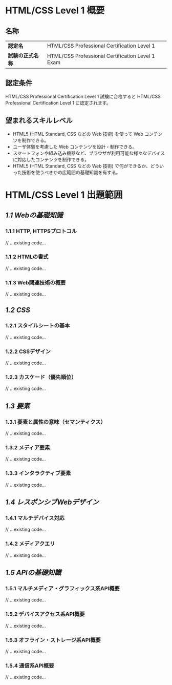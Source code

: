 # HTML/CSS Level 1 概要

## 名称

|                    |                                               |
|--------------------|-----------------------------------------------|
| **認定名**         | HTML/CSS Professional Certification Level 1   |
| **試験の正式名称** | HTML/CSS Professional Certification Level 1 Exam |

## 認定条件

HTML/CSS Professional Certification Level 1 試験に合格すると HTML/CSS Professional Certification Level 1 に認定されます。

## 望まれるスキルレベル

- HTML5 (HTML Standard, CSS などの Web 技術) を使って Web コンテンツを制作できる。
- ユーザ体験を考慮した Web コンテンツを設計・制作できる。
- スマートフォンや組み込み機器など、ブラウザが利用可能な様々なデバイスに対応したコンテンツを制作できる。
- HTML5 (HTML Standard, CSS などの Web 技術) で何ができるか、どういった技術を使うべきかの広範囲の基礎知識を有する。

# HTML/CSS Level 1 出題範囲

## *1.1 Webの基礎知識*

### 1.1.1 HTTP, HTTPSプロトコル

// ...existing code...

### 1.1.2 HTMLの書式

// ...existing code...

### 1.1.3 Web関連技術の概要

// ...existing code...

## *1.2 CSS*

### 1.2.1 スタイルシートの基本

// ...existing code...

### 1.2.2 CSSデザイン

// ...existing code...

### 1.2.3 カスケード（優先順位）

// ...existing code...

## *1.3 要素*

### 1.3.1 要素と属性の意味（セマンティクス）

// ...existing code...

### 1.3.2 メディア要素

// ...existing code...

### 1.3.3 インタラクティブ要素

// ...existing code...

## *1.4 レスポンシブWebデザイン*

### 1.4.1 マルチデバイス対応

// ...existing code...

### 1.4.2 メディアクエリ

// ...existing code...

## *1.5 APIの基礎知識*

### 1.5.1 マルチメディア・グラフィックス系API概要

// ...existing code...

### 1.5.2 デバイスアクセス系API概要

// ...existing code...

### 1.5.3 オフライン・ストレージ系API概要

// ...existing code...

### 1.5.4 通信系API概要

// ...existing code...

